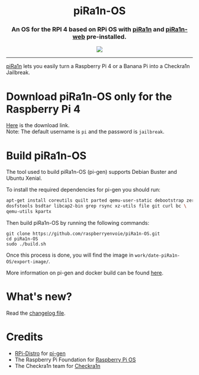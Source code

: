 <h1 align="center">piRa1n-OS</h1>
<h3 align="center">An OS for the RPI 4 based on RPi OS with <a href="https://github.com/raspberryenvoie/piRa1n">piRa1n</a> and <a href="https://github.com/raspberryenvoie/piRa1n-web">piRa1n-web</a> pre-installed.
</h3>
<p align="center"><img src="https://gist.githubusercontent.com/raspberryenvoie/9266a96148dd3ae0266a3bbe39b9c4f0/raw/65aca16d3ba11776f5f28a35e6d58c122540d426/piRa1n_logo.png"></p>

---

[piRa1n](https://github.com/raspberryenvoie/piRa1n) lets you easily turn a Raspberry Pi 4 or a Banana Pi into a Checkra1n Jailbreak.

# Download piRa1n-OS  only for the Raspberry Pi 4
[Here](https://github.com/raspberryenvoie/piRa1n-OS/releases) is the download link.\
Note: The default username is `pi` and the password is `jailbreak`.

# Build piRa1n-OS
The tool used to build piRa1n-OS (pi-gen) supports Debian Buster and Ubuntu Xenial.

To install the required dependencies for pi-gen you should run:
```bash
apt-get install coreutils quilt parted qemu-user-static debootstrap zerofree zip \
dosfstools bsdtar libcap2-bin grep rsync xz-utils file git curl bc \
qemu-utils kpartx
```
Then build piRa1n-OS by running the following commands:
```
git clone https://github.com/raspberryenvoie/piRa1n-OS.git
cd piRa1n-OS
sudo ./build.sh
```
Once this process is done, you will find the image in `work/date-piRa1n-OS/export-image/`.

More information on pi-gen and docker build can be found [here](https://github.com/RPi-Distro/Pi-gen).

# What's new?
Read the [changelog file](https://github.com/raspberryenvoie/piRa1n-OS/blob/master/CHANGELOG.md).

# Credits
- [RPi-Distro](https://github.com/RPi-Distro) for [pi-gen](https://github.com/RPi-Distro/Pi-gen)
- The Raspberry Pi Foundation for [Raspberry Pi OS](https://www.raspberrypi.org/downloads/raspberry-pi-os/)
- The Checkra1n team for [Checkra1n](https://checkra.in)
